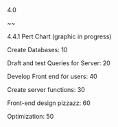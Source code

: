 4.0



~~


4.4.1 Pert Chart (graphic in progress)

Create Databases: 10

Draft and test Queries for Server: 20

Develop Front end for users: 40

Create server functions: 30

Front-end design pizzazz: 60

Optimization: 50
